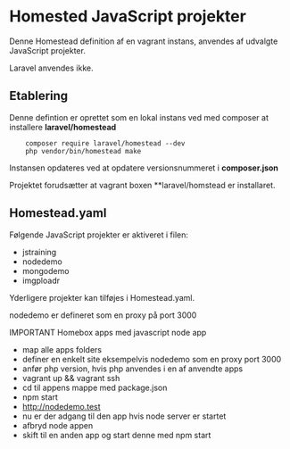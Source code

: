 # Homested JavaScript projekter

Denne Homestead definition af en vagrant instans, anvendes af udvalgte JavaScript projekter.
 
Laravel anvendes ikke.

## Etablering
Denne defintion er oprettet som en lokal instans ved med composer at installere **laravel/homestead** 

```
    composer require laravel/homestead --dev
    php vendor/bin/homestead make
```

Instansen opdateres ved at opdatere versionsnummeret i **composer.json**

Projektet forudsætter at vagrant boxen **laravel/homstead er installaret.

## Homestead.yaml

Følgende JavaScript projekter er aktiveret i filen:

- jstraining
- nodedemo
- mongodemo
- imgploadr

Yderligere projekter kan tilføjes i Homestead.yaml.

nodedemo er defineret som en proxy på port 3000

IMPORTANT Homebox apps med javascript node app

- map alle apps folders
- definer en enkelt site eksempelvis nodedemo som en proxy port 3000
- anfør php version, hvis php anvendes i en af anvendte apps
- vagrant up && vagrant ssh
- cd til appens mappe med package.json
- npm start
- http://nodedemo.test
- nu er der adgang til den app hvis node server er startet
- afbryd node appen
-  skift til en anden app og start denne med npm start
